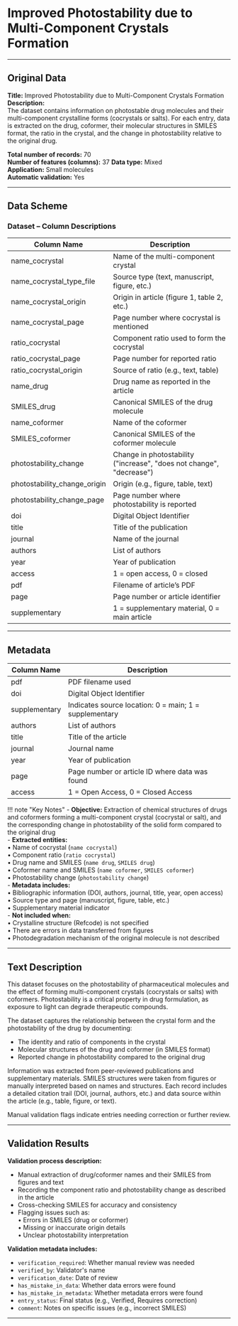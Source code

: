 # Improved Photostability due to Multi-Component Crystals Formation

---

## Original Data

**Title:** Improved Photostability due to Multi-Component Crystals Formation  
**Description:**  
The dataset contains information on photostable drug molecules and their multi-component crystalline forms (cocrystals or salts). For each entry, data is extracted on the drug, coformer, their molecular structures in SMILES format, the ratio in the crystal, and the change in photostability relative to the original drug.

**Total number of records:** 70  
**Number of features (columns):** 37
**Data type:** Mixed  
**Application:** Small molecules  
**Automatic validation:** Yes

---

## Data Scheme
### Dataset – Column Descriptions

| **Column Name**                     | **Description**                                                                 |
|------------------------------------|---------------------------------------------------------------------------------|
| name_cocrystal                     | Name of the multi-component crystal                                            |
| name_cocrystal_type_file           | Source type (text, manuscript, figure, etc.)                                   |
| name_cocrystal_origin              | Origin in article (figure 1, table 2, etc.)                                    |
| name_cocrystal_page                | Page number where cocrystal is mentioned                                       |
| ratio_cocrystal                    | Component ratio used to form the cocrystal                                     |
| ratio_cocrystal_page              | Page number for reported ratio                                                 |
| ratio_cocrystal_origin            | Source of ratio (e.g., text, table)                                            |
| name_drug                          | Drug name as reported in the article                                           |
| SMILES_drug                        | Canonical SMILES of the drug molecule                                          |
| name_coformer                      | Name of the coformer                                                           |
| SMILES_coformer                    | Canonical SMILES of the coformer molecule                                      |
| photostability_change              | Change in photostability ("increase", "does not change", "decrease")           |
| photostability_change_origin       | Origin (e.g., figure, table, text)                                             |
| photostability_change_page         | Page number where photostability is reported                                   |
| doi                                | Digital Object Identifier                                                      |
| title                              | Title of the publication                                                       |
| journal                            | Name of the journal                                                            |
| authors                            | List of authors                                                                |
| year                               | Year of publication                                                            |
| access                             | 1 = open access, 0 = closed                                                    |
| pdf                                | Filename of article’s PDF                                                      |
| page                               | Page number or article identifier                                              |
| supplementary                      | 1 = supplementary material, 0 = main article                                   |
---

## Metadata

| **Column Name**      | **Description**                                                             |
|-----------------------|-----------------------------------------------------------------------------|
| pdf                  | PDF filename used                                                          |
| doi                  | Digital Object Identifier                                                   |
| supplementary        | Indicates source location: 0 = main; 1 = supplementary                     |
| authors              | List of authors                                                            |
| title                | Title of the article                                                       |
| journal              | Journal name                                                               |
| year                 | Year of publication                                                        |
| page                 | Page number or article ID where data was found                             |
| access               | 1 = Open Access, 0 = Closed Access                                          |

!!! note "Key Notes"
    - **Objective:** Extraction of chemical structures of drugs and coformers forming a multi-component crystal (cocrystal or salt), and the corresponding change in photostability of the solid form compared to the original drug  
    - **Extracted entities:**  
      • Name of cocrystal (`name cocrystal`)  
      • Component ratio (`ratio cocrystal`)  
      • Drug name and SMILES (`name drug`, `SMILES drug`)  
      • Coformer name and SMILES (`name coformer`, `SMILES coformer`)  
      • Photostability change (`photostability change`)  
    - **Metadata includes:**  
      • Bibliographic information (DOI, authors, journal, title, year, open access)  
      • Source type and page (manuscript, figure, table, etc.)  
      • Supplementary material indicator  
    - **Not included when:**  
      • Crystalline structure (Refcode) is not specified  
      • There are errors in data transferred from figures  
      • Photodegradation mechanism of the original molecule is not described  

---

## Text Description

This dataset focuses on the photostability of pharmaceutical molecules and the effect of forming multi-component crystals (cocrystals or salts) with coformers. Photostability is a critical property in drug formulation, as exposure to light can degrade therapeutic compounds.

The dataset captures the relationship between the crystal form and the photostability of the drug by documenting:

- The identity and ratio of components in the crystal  
- Molecular structures of the drug and coformer (in SMILES format)  
- Reported change in photostability compared to the original drug  

Information was extracted from peer-reviewed publications and supplementary materials. SMILES structures were taken from figures or manually interpreted based on names and structures. Each record includes a detailed citation trail (DOI, journal, authors, etc.) and data source within the article (e.g., table, figure, or text).

Manual validation flags indicate entries needing correction or further review.

---

## Validation Results

**Validation process description:**

- Manual extraction of drug/coformer names and their SMILES from figures and text  
- Recording the component ratio and photostability change as described in the article  
- Cross-checking SMILES for accuracy and consistency  
- Flagging issues such as:  
  • Errors in SMILES (drug or coformer)  
  • Missing or inaccurate origin details  
  • Unclear photostability interpretation  

**Validation metadata includes:**

- `verification_required`: Whether manual review was needed  
- `verified_by`: Validator's name  
- `verification_date`: Date of review  
- `has_mistake_in_data`: Whether data errors were found  
- `has_mistake_in_metadata`: Whether metadata errors were found  
- `entry_status`: Final status (e.g., Verified, Requires correction)  
- `comment`: Notes on specific issues (e.g., incorrect SMILES)  

---
